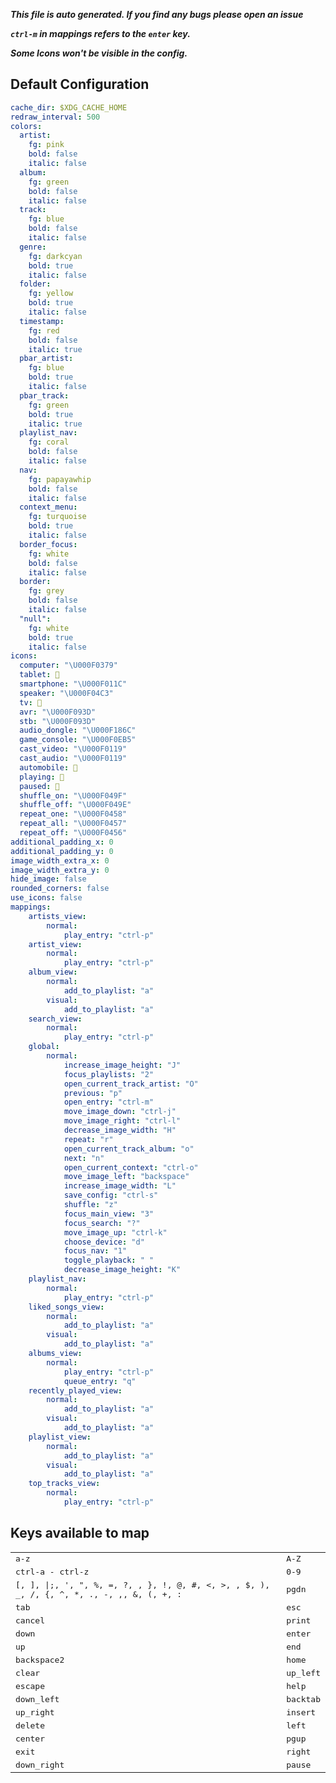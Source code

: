 ***This file is auto generated. If you find any bugs please open an issue***

***`ctrl-m` in mappings refers to the `enter` key.***

***Some Icons won't be visible in the config.***
## Default Configuration
```yml
cache_dir: $XDG_CACHE_HOME
redraw_interval: 500
colors:
  artist:
    fg: pink
    bold: false
    italic: false
  album:
    fg: green
    bold: false
    italic: false
  track:
    fg: blue
    bold: false
    italic: false
  genre:
    fg: darkcyan
    bold: true
    italic: false
  folder:
    fg: yellow
    bold: true
    italic: false
  timestamp:
    fg: red
    bold: false
    italic: true
  pbar_artist:
    fg: blue
    bold: true
    italic: false
  pbar_track:
    fg: green
    bold: true
    italic: true
  playlist_nav:
    fg: coral
    bold: false
    italic: false
  nav:
    fg: papayawhip
    bold: false
    italic: false
  context_menu:
    fg: turquoise
    bold: true
    italic: false
  border_focus:
    fg: white
    bold: false
    italic: false
  border:
    fg: grey
    bold: false
    italic: false
  "null":
    fg: white
    bold: true
    italic: false
icons:
  computer: "\U000F0379"
  tablet: 
  smartphone: "\U000F011C"
  speaker: "\U000F04C3"
  tv: 
  avr: "\U000F093D"
  stb: "\U000F093D"
  audio_dongle: "\U000F186C"
  game_console: "\U000F0EB5"
  cast_video: "\U000F0119"
  cast_audio: "\U000F0119"
  automobile: 
  playing: 
  paused: 
  shuffle_on: "\U000F049F"
  shuffle_off: "\U000F049E"
  repeat_one: "\U000F0458"
  repeat_all: "\U000F0457"
  repeat_off: "\U000F0456"
additional_padding_x: 0
additional_padding_y: 0
image_width_extra_x: 0
image_width_extra_y: 0
hide_image: false
rounded_corners: false
use_icons: false
mappings:
    artists_view:
        normal:
            play_entry: "ctrl-p"
    artist_view:
        normal:
            play_entry: "ctrl-p"
    album_view:
        normal:
            add_to_playlist: "a"
        visual:
            add_to_playlist: "a"
    search_view:
        normal:
            play_entry: "ctrl-p"
    global:
        normal:
            increase_image_height: "J"
            focus_playlists: "2"
            open_current_track_artist: "O"
            previous: "p"
            open_entry: "ctrl-m"
            move_image_down: "ctrl-j"
            move_image_right: "ctrl-l"
            decrease_image_width: "H"
            repeat: "r"
            open_current_track_album: "o"
            next: "n"
            open_current_context: "ctrl-o"
            move_image_left: "backspace"
            increase_image_width: "L"
            save_config: "ctrl-s"
            shuffle: "z"
            focus_main_view: "3"
            focus_search: "?"
            move_image_up: "ctrl-k"
            choose_device: "d"
            focus_nav: "1"
            toggle_playback: " "
            decrease_image_height: "K"
    playlist_nav:
        normal:
            play_entry: "ctrl-p"
    liked_songs_view:
        normal:
            add_to_playlist: "a"
        visual:
            add_to_playlist: "a"
    albums_view:
        normal:
            play_entry: "ctrl-p"
            queue_entry: "q"
    recently_played_view:
        normal:
            add_to_playlist: "a"
        visual:
            add_to_playlist: "a"
    playlist_view:
        normal:
            add_to_playlist: "a"
        visual:
            add_to_playlist: "a"
    top_tracks_view:
        normal:
            play_entry: "ctrl-p"
```
## Keys available to map
|||
|--|--|
| <kbd>a-z</kbd> | <kbd>A-Z</kbd> |
| <kbd>ctrl-a - ctrl-z</kbd> | <kbd>0-9</kbd> |
| <kbd>[, ], \|;, ', ", %, =, ?,  , }, !, @, #, <, >, \, $, ), _, /, {, ^, *, ., -, ,, &, (, +, :</kbd> | <kbd>pgdn</kbd> |
| <kbd>tab</kbd> | <kbd>esc</kbd> |
| <kbd>cancel</kbd> | <kbd>print</kbd> |
| <kbd>down</kbd> | <kbd>enter</kbd> |
| <kbd>up</kbd> | <kbd>end</kbd> |
| <kbd>backspace2</kbd> | <kbd>home</kbd> |
| <kbd>clear</kbd> | <kbd>up_left</kbd> |
| <kbd>escape</kbd> | <kbd>help</kbd> |
| <kbd>down_left</kbd> | <kbd>backtab</kbd> |
| <kbd>up_right</kbd> | <kbd>insert</kbd> |
| <kbd>delete</kbd> | <kbd>left</kbd> |
| <kbd>center</kbd> | <kbd>pgup</kbd> |
| <kbd>exit</kbd> | <kbd>right</kbd> |
| <kbd>down_right</kbd> | <kbd>pause</kbd> |
